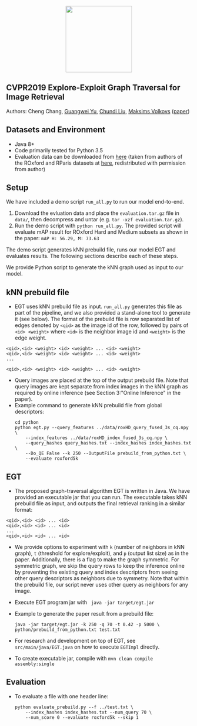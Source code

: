 <p align="center">
<a href="https://layer6.ai/"><img src="https://github.com/layer6ai-labs/DropoutNet/blob/master/logs/logo.svg" width="180"></a>
</p>

## CVPR2019 Explore-Exploit Graph Traversal for Image Retrieval
Authors: Cheng Chang, [Guangwei Yu](http://www.cs.toronto.edu/~guangweiyu), [Chundi Liu](https://github.com/chundiliu), [Maksims Volkovs](http://www.cs.toronto.edu/~mvolkovs) ([paper](http://www.cs.toronto.edu/~mvolkovs/cvpr2019EGT.pdf))

## Datasets and Environment
* Java 8+
* Code primarily tested for Python 3.5
* Evaluation data can be downloaded from [here](https://s3.amazonaws.com/public.layer6.ai/landmark/EGT-DATA/evaluation.tar.gz) (taken from authors of the ROxford and RParis datasets at [here](  https://github.com/filipradenovic/revisitop), redistributed with permission from author)


## Setup
We have included a demo script `run_all.py` to run our model end-to-end.
1. Download the evluation data and place the `evaluation.tar.gz` file in `data/`, then decompress and untar (e.g. `tar -xzf evaluation.tar.gz`).
2. Run the demo script with `python run_all.py`. The provided script will evaluate mAP result for ROxford Hard and Medium subsets as shown in the paper: `mAP H: 56.29, M: 73.63`
<p>

The demo script generates kNN prebuild file, runs our model EGT and evaluates results. The following sections describe each of these steps.

<p>

We provide Python script to generate the kNN graph used as input to our model.

## kNN prebuild file
* EGT uses kNN prebuild file as input. `run_all.py` generates this file as part of the pipeline, and we also provided a stand-alone tool to generate it (see below). The format of the prebuild file is row separated list of edges denoted by `<qid>` as the image id of the row, followed by pairs of `<id> <weight>` where `<id>` is the neighbor image id and `<weight>` is the edge weight.
```
<qid>,<id> <weight> <id> <weight> ... <id> <weight>
<qid>,<id> <weight> <id> <weight> ... <id> <weight>
...

<qid>,<id> <weight> <id> <weight> ... <id> <weight>
```
* Query images are placed at the top of the output prebuild file. Note that query images are kept separate from index images in the kNN graph as required by online inference (see Section 3:"Online Inference" in the paper). 
* Example command to generate kNN prebuild file from global descriptors:
    ```
    cd python
    python egt.py --query_features ../data/roxHD_query_fused_3s_cq.npy \
        --index_features ../data/roxHD_index_fused_3s_cq.npy \
        --query_hashes query_hashes.txt --index_hashes index_hashes.txt \
        --Do_QE False --k 250 --OutputFile prebuild_from_python.txt \
        --evaluate roxford5k
    ```
    
## EGT
* The proposed graph-traversal algorithm EGT is written in Java. We have provided an executable jar that you can run. The executable takes kNN prebuild file as input, and outputs the final retrieval ranking in a similar format:
```
<qid>,<id> <id> ... <id>
<qid>,<id> <id> ... <id>
...
<qid>,<id> <id> ... <id>
```
* We provide options to experiment with `k` (number of neighbors in kNN graph), `t` (threshold for explore/exploit), and `p` (output list size) as in the paper. Additionally, there is a flag to make the graph symmetric. For symmetric graph, we skip the query rows to keep the inference online by preventing the existing query and index descriptors from seeing other query descriptors as neighbors due to symmetry. Note that within the prebuild file, our script never uses other query as neighbors for any image.

* Execute EGT program jar with
` java -jar target/egt.jar`

* Example to generate the paper result from a prebuild file:
    ```
    java -jar target/egt.jar -k 250 -q 70 -t 0.42 -p 5000 \
    python/prebuild_from_python.txt test.txt
    ```
     
* For research and development on top of EGT, see `src/main/java/EGT.java` on how to execute `EGTImpl` directly.
    
* To create executable jar, compile with
     `mvn clean compile assembly:single`

## Evaluation

* To evaluate a file with one header line:

    ```
    python evaluate_prebuild.py --f ../test.txt \
        --index_hashes index_hashes.txt --num_query 70 \
        --num_score 0 --evaluate roxford5k --skip 1
    ```

